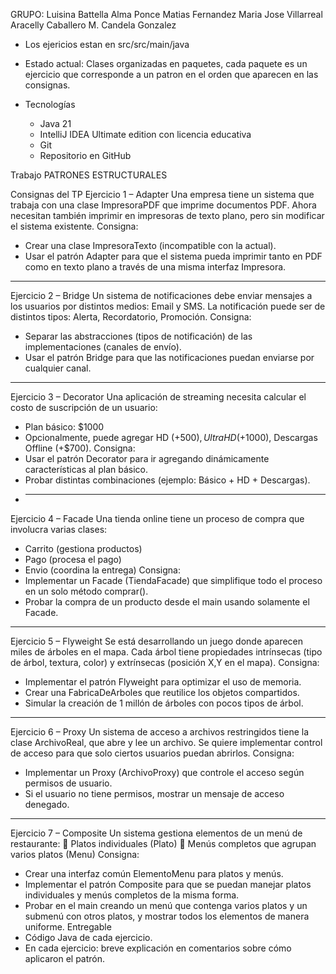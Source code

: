 
GRUPO:  Luisina Battella Alma Ponce Matias Fernandez Maria Jose Villarreal Aracelly Caballero M. Candela Gonzalez 

- Los ejericios estan en src/src/main/java
- Estado actual: Clases organizadas en paquetes, cada paquete es un ejercicio que corresponde a un patron en el orden
  que aparecen en las consignas.

- Tecnologías
    * Java 21
    * IntelliJ IDEA Ultimate edition con licencia educativa
    * Git
    * Repositorio en GitHub

  
Trabajo PATRONES ESTRUCTURALES

Consignas del TP
Ejercicio 1 – Adapter
Una empresa tiene un sistema que trabaja con una clase ImpresoraPDF que imprime
documentos PDF.
Ahora necesitan también imprimir en impresoras de texto plano, pero sin modificar el
sistema existente.
Consigna:
*  Crear una clase ImpresoraTexto (incompatible con la actual).
*  Usar el patrón Adapter para que el sistema pueda imprimir tanto en PDF como en texto plano a través de una misma interfaz Impresora.
 ___________________________________
Ejercicio 2 – Bridge
Un sistema de notificaciones debe enviar mensajes a los usuarios por distintos medios:
Email y SMS.
La notificación puede ser de distintos tipos: Alerta, Recordatorio, Promoción.
Consigna:
* Separar las abstracciones (tipos de notificación) de las implementaciones (canales de envío).
* Usar el patrón Bridge para que las notificaciones puedan enviarse por cualquier canal.
 ____________________________________
Ejercicio 3 – Decorator
Una aplicación de streaming necesita calcular el costo de suscripción de un usuario:
* Plan básico: $1000
*  Opcionalmente, puede agregar HD (+$500), UltraHD (+$1000), Descargas
Offline (+$700).
Consigna:
*  Usar el patrón Decorator para ir agregando dinámicamente características al plan básico.
* Probar distintas combinaciones (ejemplo: Básico + HD + Descargas).
* ___________________________________
Ejercicio 4 – Facade
Una tienda online tiene un proceso de compra que involucra varias clases:
* Carrito (gestiona productos)
* Pago (procesa el pago)
* Envio (coordina la entrega)
Consigna:
* Implementar un Facade (TiendaFacade) que simplifique todo el proceso en un
solo método comprar().
* Probar la compra de un producto desde el main usando solamente el Facade.
______________________________________
Ejercicio 5 – Flyweight
Se está desarrollando un juego donde aparecen miles de árboles en el mapa.
Cada árbol tiene propiedades intrínsecas (tipo de árbol, textura, color) y extrínsecas (posición X,Y en el mapa).
Consigna:
* Implementar el patrón Flyweight para optimizar el uso de memoria.
* Crear una FabricaDeArboles que reutilice los objetos compartidos.
* Simular la creación de 1 millón de árboles con pocos tipos de árbol.
____________________________________
Ejercicio 6 – Proxy
Un sistema de acceso a archivos restringidos tiene la clase ArchivoReal, que abre y lee
un archivo.
Se quiere implementar control de acceso para que solo ciertos usuarios puedan abrirlos.
Consigna:
* Implementar un Proxy (ArchivoProxy) que controle el acceso según permisos
de usuario.
* Si el usuario no tiene permisos, mostrar un mensaje de acceso denegado.
___________________________________
Ejercicio 7 – Composite
Un sistema gestiona elementos de un menú de restaurante:
 Platos individuales (Plato)
 Menús completos que agrupan varios platos (Menu)
Consigna:
* Crear una interfaz común ElementoMenu para platos y menús.
* Implementar el patrón Composite para que se puedan manejar platos
individuales y menús completos de la misma forma.
* Probar en el main creando un menú que contenga varios platos y un submenú
con otros platos, y mostrar todos los elementos de manera uniforme.
Entregable
* Código Java de cada ejercicio.
* En cada ejercicio: breve explicación en comentarios sobre cómo aplicaron el patrón.



